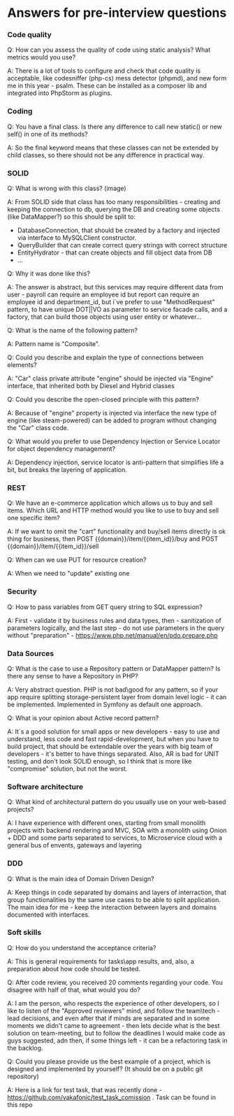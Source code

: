 # Answers for pre-interview questions

### Code quality

Q: How can you assess the quality of code using static analysis? What metrics would you use?

A: There is a lot of tools to configure and check that code quality is acceptable, like codesniffer (php-cs) mess detector (phpmd), and new form me in this year - psalm. These can be installed as a composer lib and integrated into PhpStorm as plugins.

### Coding

Q: You have a final class. Is there any difference to call new static() or new self() in one of its
methods?

A: So the final keyword means that these classes can not be extended by child classes, so there should not be any difference in practical way.

### SOLID

Q: What is wrong with this class? (image)

A: From SOLID side that class has too many responsibilities - creating and keeping the connection to db, querying the DB and creating some objects (like DataMapper?) so this should be split to:
 * DatabaseConnection, that should be created by a factory and injected via interface to MySQLClient constructor.
 * QueryBuilder that can create correct query strings with correct structure
 * EntityHydrator - that can create objects and fill object data from DB
 * ...

Q: Why it was done like this?

A: The answer is abstract, but this services may require different data from user - payroll can require an employee id but report can require an employee id and department_id, but i`ve prefer to use "MethodRequest" pattern, to have unique DOT||VO as parameter to service facade calls, and a factory, that can build those objects using user entity or whatever...

Q: What is the name of the following pattern?

A: Pattern name is "Composite". 

Q: Could you describe and explain the type of connections between elements?

A: "Car" class private attribute "engine" should be injected via "Engine" interface, that inherited both by Diesel and Hybrid classes

Q: Could you describe the open-closed principle with this pattern?

A: Because of "engine" property is injected via interface the new type of engine (like steam-powered) can be added to program without changing the "Car" class code.

Q: What would you prefer to use Dependency Injection or Service Locator for object dependency
management?

A: Dependency injection, service locator is anti-pattern that simplifies life a bit, but breaks the layering of application.

### REST

Q: We have an e-commerce application which allows us to buy and sell items. Which URL and HTTP method would you like to use to buy and sell one specific item?

A: If we want to omit the "cart" functionality and buy/sell items directly is ok thing for business, then  POST {{domain}}/item/{{item_id}}/buy and POST {{domain}}/item/{{item_id}}/sell

Q: When can we use PUT for resource creation?

A: When we need to "update" existing one

### Security

Q: How to pass variables from GET query string to SQL expression?

A: First - validate it by business rules and data types, then - sanitization of parameters logically, and the last step - do not use parameters in the query without "preparation" - https://www.php.net/manual/en/pdo.prepare.php 

### Data Sources

Q: What is the case to use a Repository pattern or DataMapper pattern? Is there any sense to have a Repository in PHP?

A: Very abstract question. PHP is not bad\good for any pattern, so if your app require splitting storage-persistent layer from domain level logic - it can be implemented. Implemented in Symfony as default one approach.


Q: What is your opinion about Active record pattern?

A: It`s a good solution for small apps or new developers - easy to use and understand, less code and fast rapid-development, but when you have to build project, that should be extendable over the years with big team of developers - it's better to have things separated. Also, AR is bad for UNIT testing, and don't look SOLID enough, so I think that is more like "compromise" solution, but not the worst.

### Software architecture

Q: What kind of architectural pattern do you usually use on your web-based projects?

A: I have experience with different ones, starting from small monolith projects with backend rendering and MVC, SOA with a monolith using Onion + DDD and some parts separated to services, to Microservice cloud with a general bus of envents, gateways and layering

### DDD


Q: What is the main idea of Domain Driven Design?

A: Keep things in code separated by domains and layers of interraction, that group functionalities by the same use cases to be able to split application. The main idea for me - keep the interaction between layers and domains documented with interfaces.

### Soft skills

Q: How do you understand the acceptance criteria?

A: This is general requirements for tasks\app results, and, also, a preparation about how code should be tested.


Q: After code review, you received 20 comments regarding your code. You disagree with
half of that, what would you do?

A: I am the person, who respects the experience of other developers, so I like to listen of the "Approved reviewers" mind, and follow the team\tech -lead decisions, and even after that if minds are separated and in some moments we didn't came to agreement - then lets decide what is the best solution on team-meeting, but to follow the deadlines I would make code as guys suggested, adn then, if some things left - it can be a refactoring task in the backlog.


Q: Could you please provide us the best example of a project, which is designed and
implemented by yourself? (It should be on a public git repository)

A: Here is a link for test task, that was recently done - https://github.com/vakafonic/test_task_comission . Task can be found in this repo
